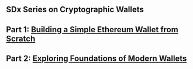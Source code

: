 ## SDx Series on Cryptographic Wallets

## Part 1: [Building a Simple Ethereum Wallet from Scratch](https://colab.research.google.com/drive/1jDxr5TZbbDDkg9GToiA1aFHA_JhgnFCD#scrollTo=gqJI8wo6o8a-)

## Part 2: [Exploring Foundations of Modern Wallets](https://colab.research.google.com/drive/1uWMARRQWPEjHupEvWiis2BWmOfBYuMaV#scrollTo=79385b2e)
